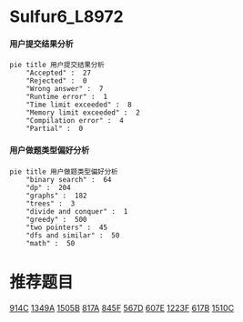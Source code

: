 # Sulfur6_L8972

<!-- tabs:start -->



#### **用户提交结果分析**

```mermaid
pie title 用户提交结果分析
    "Accepted" :  27
    "Rejected" :  0
    "Wrong answer" :  7
    "Runtime error" :  1
    "Time limit exceeded" :  8
    "Memory limit exceeded" :  2
    "Compilation error" :  4
    "Partial" :  0
```

#### **用户做题类型偏好分析**

```mermaid
pie title 用户做题类型偏好分析
    "binary search" :  64
    "dp" :  204
    "graphs" :  182
    "trees" :  3
    "divide and conquer" :  1
    "greedy" :  500
    "two pointers" :  45
    "dfs and similar" :  50
    "math" :  50
```



<!-- tabs:end -->
# 推荐题目
[914C](https://codeforces.com/contest/914/problem/C)
[1349A](https://codeforces.com/contest/1349/problem/A)
[1505B](https://codeforces.com/contest/1505/problem/B)
[817A](https://codeforces.com/contest/817/problem/A)
[845F](https://codeforces.com/contest/845/problem/F)
[567D](https://codeforces.com/contest/567/problem/D)
[607E](https://codeforces.com/contest/607/problem/E)
[1223F](https://codeforces.com/contest/1223/problem/F)
[617B](https://codeforces.com/contest/617/problem/B)
[1510C](https://codeforces.com/contest/1510/problem/C)
